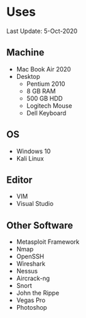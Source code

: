 # Uses
Last Update: 5-Oct-2020

## Machine
+  Mac Book Air 2020
+ Desktop
  + Pentium 2010
  + 8 GB RAM
  + 500 GB HDD
  + Logitech Mouse
  + Dell Keyboard
  
## OS
+ Windows 10
+ Kali Linux

## Editor
+ VIM
+ Visual Studio

## Other Software
+ Metasploit Framework
+ Nmap
+ OpenSSH
+ Wireshark
+ Nessus
+ Aircrack-ng
+ Snort
+ John the Rippe
+ Vegas Pro
+ Photoshop
